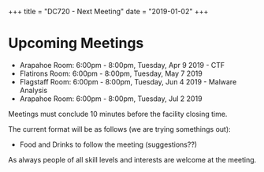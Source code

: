 +++
title = "DC720 - Next Meeting"
date = "2019-01-02"
+++

# Upcoming Meetings

* Arapahoe Room: 6:00pm - 8:00pm, Tuesday, Apr 9 2019 - CTF
* Flatirons Room: 6:00pm - 8:00pm, Tuesday, May 7 2019
* Flagstaff Room: 6:00pm - 8:00pm, Tuesday, Jun 4 2019 - Malware Analysis
* Arapahoe Room: 6:00pm - 8:00pm, Tuesday, Jul 2 2019

Meetings must conclude 10 minutes before the facility closing time. 

The current format will be as follows (we are trying somethings out):

* Food and Drinks to follow the meeting (suggestions??)

As always people of all skill levels and interests are welcome at the meeting.